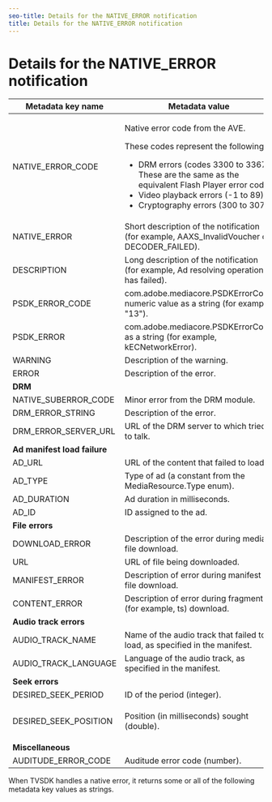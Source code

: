 ```yaml
---
seo-title: Details for the NATIVE_ERROR notification
title: Details for the NATIVE_ERROR notification
---
```


# Details for the NATIVE_ERROR notification

<table id="table_7F713B7A56024D8DA3C84E449D09CC91"> 
 <tgroup cols="2"> 
  <colspec colnum="1" colname="col1" colwidth="1.00*" /> 
  <colspec colnum="2" colname="col2" colwidth="2.27*" /> 
  <thead> 
   <tr> 
    <th colname="col1" class="entry">Metadata key name</th> 
    <th colname="col2" class="entry">Metadata value</th> 
   </tr> 
  </thead> 
  <tbody> 
   <tr> 
    <td colname="col1"><span class="codeph">NATIVE_ERROR_CODE</span> </td> 
    <td colname="col2"> <p>Native error code from the AVE.</p> <p>These codes represent the following: 
      <ul id="ul_1F33D523DDFE4CE8B4F0DC279FF7E4F8"> 
       <li id="li_07A2D9BEE6364935A61EF3BD4AB6DE27">DRM errors (codes 3300 to 3367). These are the same as the equivalent Flash Player error codes</li> 
       <li id="li_433BA22DE3504AEEB623598BB4F939FA">Video playback errors (-1 to 89)</li> 
       <li id="li_B347CB151DB94DE0A1DDEB1B33D2DABA">Cryptography errors (300 to 307)</li> 
      </ul> </p> </td> 
   </tr> 
   <tr> 
    <td colname="col1"><span class="codeph">NATIVE_ERROR</span> </td> 
    <td colname="col2">Short description of the notification (for example, <span class="codeph">AAXS_InvalidVoucher</span> or <span class="codeph">DECODER_FAILED</span>). </td> 
   </tr> 
   <tr> 
    <td colname="col1"><span class="codeph">DESCRIPTION</span> </td> 
    <td colname="col2">Long description of the notification (for example, Ad resolving operation has failed).</td> 
   </tr> 
   <tr> 
    <td colname="col1"><span class="codeph">PSDK_ERROR_CODE</span> </td> 
    <td colname="col2"><span class="codeph">com.adobe.mediacore.PSDKErrorCode</span> numeric value as a string (for example, "13"). </td> 
   </tr> 
   <tr> 
    <td colname="col1"><span class="codeph">PSDK_ERROR</span> </td> 
    <td colname="col2"><span class="codeph">com.adobe.mediacore.PSDKErrorCode</span> as a string (for example, <span class="codeph">kECNetworkError</span>). </td> 
   </tr> 
   <tr> 
    <td colname="col1"><span class="codeph">WARNING</span> </td> 
    <td colname="col2">Description of the warning.</td> 
   </tr> 
   <tr> 
    <td colname="col1"><span class="codeph">ERROR</span> </td> 
    <td colname="col2">Description of the error.</td> 
   </tr> 
   <tr> 
    <td colname="col1"><b>DRM</b> </td> 
    <td colname="col2"></td> 
   </tr> 
   <tr> 
    <td colname="col1"><span class="codeph">NATIVE_SUBERROR_CODE</span> </td> 
    <td colname="col2">Minor error from the DRM module.</td> 
   </tr> 
   <tr> 
    <td colname="col1"><span class="codeph">DRM_ERROR_STRING</span> </td> 
    <td colname="col2">Description of the error.</td> 
   </tr> 
   <tr> 
    <td colname="col1"><span class="codeph">DRM_ERROR_SERVER_URL</span> </td> 
    <td colname="col2">URL of the DRM server to which 
     <ph conkeyref="phrases/primetime-sdk-name" /> tried to talk. </td> 
   </tr> 
   <tr> 
    <td colname="col1"><b>Ad manifest load failure</b> </td> 
    <td colname="col2"></td> 
   </tr> 
   <tr> 
    <td colname="col1"><span class="codeph">AD_URL</span> </td> 
    <td colname="col2">URL of the content that failed to load.</td> 
   </tr> 
   <tr> 
    <td colname="col1"><span class="codeph">AD_TYPE</span> </td> 
    <td colname="col2">Type of ad (a constant from the <span class="codeph">MediaResource.Type</span> enum). </td> 
   </tr> 
   <tr> 
    <td colname="col1"><span class="codeph">AD_DURATION</span> </td> 
    <td colname="col2">Ad duration in milliseconds.</td> 
   </tr> 
   <tr> 
    <td colname="col1"><span class="codeph">AD_ID</span> </td> 
    <td colname="col2">ID assigned to the ad.</td> 
   </tr> 
   <tr> 
    <td colname="col1"><b>File errors</b> </td> 
    <td colname="col2"></td> 
   </tr> 
   <tr> 
    <td colname="col1"><span class="codeph">DOWNLOAD_ERROR</span> </td> 
    <td colname="col2">Description of the error during media file download.</td> 
   </tr> 
   <tr> 
    <td colname="col1"><span class="codeph">URL</span> </td> 
    <td colname="col2">URL of file being downloaded.</td> 
   </tr> 
   <tr> 
    <td colname="col1"><span class="codeph">MANIFEST_ERROR</span> </td> 
    <td colname="col2">Description of error during manifest file download.</td> 
   </tr> 
   <tr> 
    <td colname="col1"><span class="codeph">CONTENT_ERROR</span> </td> 
    <td colname="col2">Description of error during fragment (for example, <span class="codeph">ts</span>) download. </td> 
   </tr> 
   <tr> 
    <td colname="col1"><b>Audio track errors</b> </td> 
    <td colname="col2"></td> 
   </tr> 
   <tr> 
    <td colname="col1"><span class="codeph">AUDIO_TRACK_NAME</span> </td> 
    <td colname="col2">Name of the audio track that failed to load, as specified in the manifest.</td> 
   </tr> 
   <tr> 
    <td colname="col1"><span class="codeph">AUDIO_TRACK_LANGUAGE</span> </td> 
    <td colname="col2">Language of the audio track, as specified in the manifest.</td> 
   </tr> 
   <tr> 
    <td colname="col1"><b>Seek errors</b> </td> 
    <td colname="col2"></td> 
   </tr> 
   <tr> 
    <td colname="col1"><span class="codeph">DESIRED_SEEK_PERIOD</span> </td> 
    <td colname="col2">ID of the period (integer).</td> 
   </tr> 
   <tr> 
    <td colname="col1"><span class="codeph">DESIRED_SEEK_POSITION</span> </td> 
    <td colname="col2"> <p>Position (in milliseconds) sought (double).</p> </td> 
   </tr> 
   <tr> 
    <td colname="col1"><b>Miscellaneous</b> </td> 
    <td colname="col2"></td> 
   </tr> 
   <tr> 
    <td colname="col1"><span class="codeph">AUDITUDE_ERROR_CODE</span> </td> 
    <td colname="col2">Auditude error code (number).</td> 
   </tr> 
  </tbody> 
 </tgroup> 
</table>

When TVSDK handles a native error, it returns some or all of the following metadata key values as strings.

